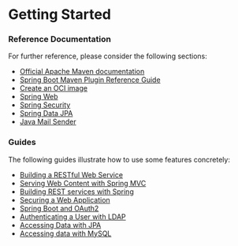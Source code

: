 # Getting Started

### Reference Documentation
For further reference, please consider the following sections:

* [Official Apache Maven documentation](https://maven.apache.org/guides/index.html)
* [Spring Boot Maven Plugin Reference Guide](https://docs.spring.io/spring-boot/docs/2.6.8/maven-plugin/reference/html/)
* [Create an OCI image](https://docs.spring.io/spring-boot/docs/2.6.8/maven-plugin/reference/html/#build-image)
* [Spring Web](https://docs.spring.io/spring-boot/docs/2.6.8/reference/htmlsingle/#web)
* [Spring Security](https://docs.spring.io/spring-boot/docs/2.6.8/reference/htmlsingle/#web.security)
* [Spring Data JPA](https://docs.spring.io/spring-boot/docs/2.6.8/reference/htmlsingle/#data.sql.jpa-and-spring-data)
* [Java Mail Sender](https://docs.spring.io/spring-boot/docs/2.6.8/reference/htmlsingle/#io.email)

### Guides
The following guides illustrate how to use some features concretely:

* [Building a RESTful Web Service](https://spring.io/guides/gs/rest-service/)
* [Serving Web Content with Spring MVC](https://spring.io/guides/gs/serving-web-content/)
* [Building REST services with Spring](https://spring.io/guides/tutorials/bookmarks/)
* [Securing a Web Application](https://spring.io/guides/gs/securing-web/)
* [Spring Boot and OAuth2](https://spring.io/guides/tutorials/spring-boot-oauth2/)
* [Authenticating a User with LDAP](https://spring.io/guides/gs/authenticating-ldap/)
* [Accessing Data with JPA](https://spring.io/guides/gs/accessing-data-jpa/)
* [Accessing data with MySQL](https://spring.io/guides/gs/accessing-data-mysql/)

